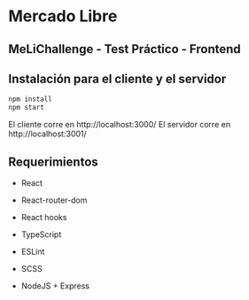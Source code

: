 # Mercado Libre 
## MeLiChallenge - Test Práctico - Frontend

## Instalación para el cliente y el servidor

```bash
npm install
npm start
```

El cliente corre en http://localhost:3000/
El servidor corre en http://localhost:3001/

## Requerimientos

- React
- React-router-dom
- React hooks 
- TypeScript

- ESLint
- SCSS

- NodeJS + Express
